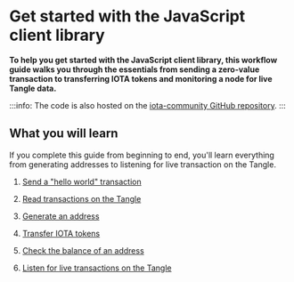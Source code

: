 # Get started with the JavaScript client library

**To help you get started with the JavaScript client library, this workflow guide walks you through the essentials from sending a zero-value transaction to transferring IOTA tokens and monitoring a node for live Tangle data.**

:::info:
The code is also hosted on the [iota-community GitHub repository](https://github.com/iota-community/javascript-iota-workshop).
:::

## What you will learn

If you complete this guide from beginning to end, you'll learn everything from generating addresses to listening for live transaction on the Tangle.

1. [Send a "hello world" transaction](../js/send-your-first-bundle.md)

2. [Read transactions on the Tangle](../js/read-transactions.md)

3. [Generate an address](../js/generate-an-address.md)

4. [Transfer IOTA tokens](../js/transfer-iota-tokens.md)

5. [Check the balance of an address](../js/check-balance.md)

6. [Listen for live transactions on the Tangle](../js/listen-for-transactions.md)

